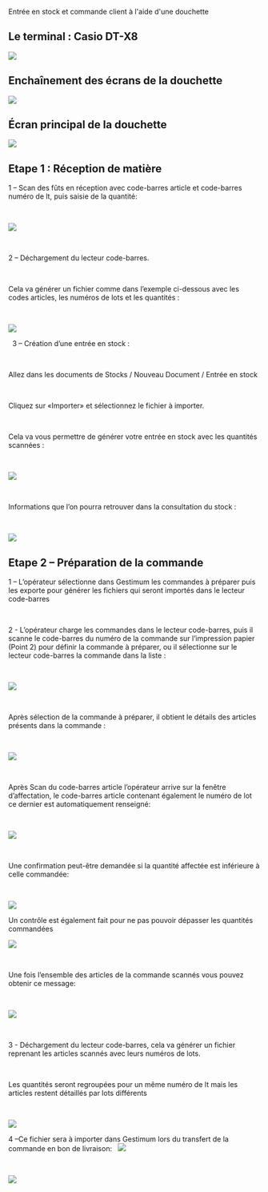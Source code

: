 Entrée en stock et commande client à l'aide d'une douchette



## Le terminal : Casio DT-X8


![](TerminalCasioDTX8.jpg)


## Enchaînement des écrans de la douchette


![](EnchainementEcrans.jpg)


## Écran principal de la douchette


![](EcranPrincipal.jpg)


## Etape 1 : Réception de matière


1 – Scan des fûts en réception avec code-barres 
 article et code-barres numéro de lt, puis saisie de la quantité:


 


![](EcranReception.png)


 


2 – Déchargement du lecteur code-barres.


 


Cela va générer un fichier comme dans l’exemple ci-dessous avec les 
 codes articles, les numéros de lots et les quantités :


 


![](Fichier_d_entree_en_stock.png)


  
3 – Création d’une entrée en stock :


 


Allez dans les documents de Stocks / Nouveau Document / Entrée en stock


 


Cliquez sur «Importer» et sélectionnez le fichier à importer.


 


Cela va vous permettre de générer votre entrée en stock avec les quantités 
 scannées :


 


![](NouvelleEntreeStock.png)


 


Informations que l’on pourra retrouver dans la consultation du stock 
 :


 


![](Stock.png)


## Etape 2 – Préparation de la commande


1 – L’opérateur sélectionne dans Gestimum les commandes à préparer puis 
 les exporte pour générer les fichiers qui seront importés dans le lecteur 
 code-barres


 


2 - L’opérateur charge les commandes dans le 
 lecteur code-barres, puis il scanne le code-barres du numéro de la commande 
 sur l’impression papier (Point 2) pour définir la commande à préparer, 
 ou il sélectionne sur le lecteur code-barres la commande dans la liste 
 :


 


![](EcranPreparationCommandes1.png)


 


Après sélection de la commande à préparer, il obtient le détails des 
 articles présents dans la commande :


 


![](EcranPreparationCommandes2.png)


 


Après Scan du code-barres article l’opérateur 
 arrive sur la fenêtre d’affectation, le code-barres article contenant 
 également le numéro de lot ce dernier est automatiquement renseigné:


 


![](EcranAffectation.png)


 


Une confirmation peut-être demandée si la quantité affectée est inférieure 
 à celle commandée:


 


![](EcranQuantiteInferieur.png)


  

Un contrôle est également fait pour ne pas pouvoir dépasser les quantités 
 commandées 
 


![](EcranQuantiteSuperieur.png)


 


Une fois l’ensemble des articles de la commande scannés vous pouvez 
 obtenir ce message:


 


![](EcranCommandeIncomplete.png)


 


3 - Déchargement du lecteur code-barres, cela 
 va générer un fichier reprenant les articles scannés avec leurs numéros 
 de lots.


 


Les quantités seront regroupées pour un même 
 numéro de lt mais les articles restent détaillés par lots différents


 


![](Fichier_des_articles_scannes.png)


  

 4 –Ce fichier sera à importer dans Gestimum lors du transfert de 
 la commande en bon de livraison: 
  
![](TransfertCommandeLivraison.png)


 


![](BonLivraison.png)


